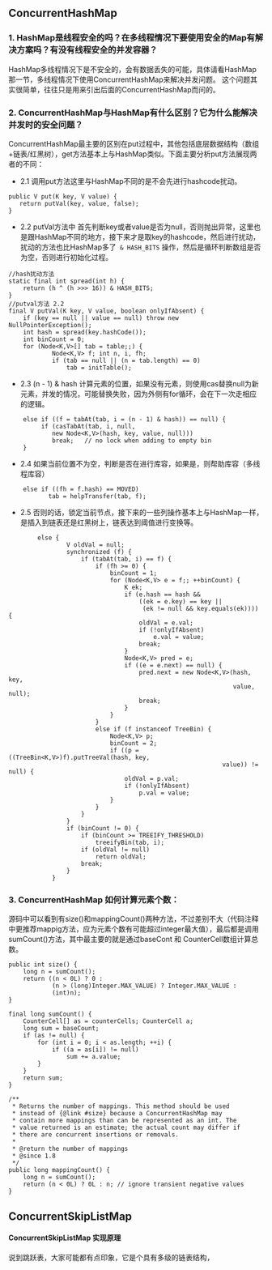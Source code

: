 ## ConcurrentHashMap
 
### 1. HashMap是线程安全的吗？在多线程情况下要使用安全的Map有解决方案吗？有没有线程安全的并发容器？

HashMap多线程情况下是不安全的，会有数据丢失的可能，具体请看HashMap那一节，多线程情况下使用ConcurrentHashMap来解决并发问题。
这个问题其实很简单，往往只是用来引出后面的ConcurrentHashMap而问的。

### 2. ConcurrentHashMap与HashMap有什么区别？它为什么能解决并发时的安全问题？

ConcurrentHashMap最主要的区别在put过程中，其他包括底层数据结构（数组+链表/红黑树），get方法基本上与HashMap类似。下面主要分析put方法展现两者的不同：
- 2.1 调用put方法这里与HashMap不同的是不会先进行hashcode扰动。
```
public V put(K key, V value) {
   return putVal(key, value, false);
}
```
- 2.2 putVal方法中 首先判断key或者value是否为null，否则抛出异常，这里也是跟HashMap不同的地方，接下来才是取key的hashcode，然后进行扰动，扰动的方法也比HashMap多了``` & HASH_BITS``` 操作，然后是循环判断数组是否为空，否则进行初始化过程。
```
//hash扰动方法
static final int spread(int h) {
    return (h ^ (h >>> 16)) & HASH_BITS;
}
//putval方法 2.2
final V putVal(K key, V value, boolean onlyIfAbsent) {
    if (key == null || value == null) throw new NullPointerException();
    int hash = spread(key.hashCode());
    int binCount = 0;
    for (Node<K,V>[] tab = table;;) {
            Node<K,V> f; int n, i, fh;
            if (tab == null || (n = tab.length) == 0)
                tab = initTable();

```
- 2.3 (n - 1) & hash 计算元素的位置，如果没有元素，则使用cas替换null为新元素，并发的情况，可能替换失败，因为外侧有for循环，会在下一次走相应的逻辑。

```
    else if ((f = tabAt(tab, i = (n - 1) & hash)) == null) {
         if (casTabAt(tab, i, null,
            new Node<K,V>(hash, key, value, null)))
            break;   // no lock when adding to empty bin
    }
```
- 2.4 如果当前位置不为空，判断是否在进行库容，如果是，则帮助库容（多线程库容）
```
    else if ((fh = f.hash) == MOVED)
           tab = helpTransfer(tab, f);
```
- 2.5 否则的话，锁定当前节点，接下来的一些列操作基本上与HashMap一样，是插入到链表还是红黑树上，链表达到阈值进行变换等。
 
```
        else {
                V oldVal = null;
                synchronized (f) {
                    if (tabAt(tab, i) == f) {
                        if (fh >= 0) {
                            binCount = 1;
                            for (Node<K,V> e = f;; ++binCount) {
                                K ek;
                                if (e.hash == hash &&
                                    ((ek = e.key) == key ||
                                     (ek != null && key.equals(ek)))) {
                                    oldVal = e.val;
                                    if (!onlyIfAbsent)
                                        e.val = value;
                                    break;
                                }
                                Node<K,V> pred = e;
                                if ((e = e.next) == null) {
                                    pred.next = new Node<K,V>(hash, key,
                                                              value, null);
                                    break;
                                }
                            }
                        }
                        else if (f instanceof TreeBin) {
                            Node<K,V> p;
                            binCount = 2;
                            if ((p = ((TreeBin<K,V>)f).putTreeVal(hash, key,
                                                           value)) != null) {
                                oldVal = p.val;
                                if (!onlyIfAbsent)
                                    p.val = value;
                            }
                        }
                    }
                }
                if (binCount != 0) {
                    if (binCount >= TREEIFY_THRESHOLD)
                        treeifyBin(tab, i);
                    if (oldVal != null)
                        return oldVal;
                    break;
                }
            }
```

### 3. ConcurrentHashMap 如何计算元素个数：
源码中可以看到有size()和mappingCount()两种方法，不过差别不大（代码注释中更推荐mappig方法，应为元素个数有可能超过integer最大值），最后都是调用sumCount()方法，其中最主要的就是通过baseCont 和 CounterCell数组计算总数。

```
public int size() {
    long n = sumCount();
    return ((n < 0L) ? 0 :
            (n > (long)Integer.MAX_VALUE) ? Integer.MAX_VALUE :
            (int)n);
}

final long sumCount() {
    CounterCell[] as = counterCells; CounterCell a;
    long sum = baseCount;
    if (as != null) {
        for (int i = 0; i < as.length; ++i) {
            if ((a = as[i]) != null)
                sum += a.value;
        }
    }
    return sum;
}

/**
 * Returns the number of mappings. This method should be used
 * instead of {@link #size} because a ConcurrentHashMap may
 * contain more mappings than can be represented as an int. The
 * value returned is an estimate; the actual count may differ if
 * there are concurrent insertions or removals.
 *
 * @return the number of mappings
 * @since 1.8
 */
public long mappingCount() {
    long n = sumCount();
    return (n < 0L) ? 0L : n; // ignore transient negative values
}

```

## ConcurrentSkipListMap

#### ConcurrentSkipListMap 实现原理
说到跳跃表，大家可能都有点印象，它是个具有多级的链表结构，















 

